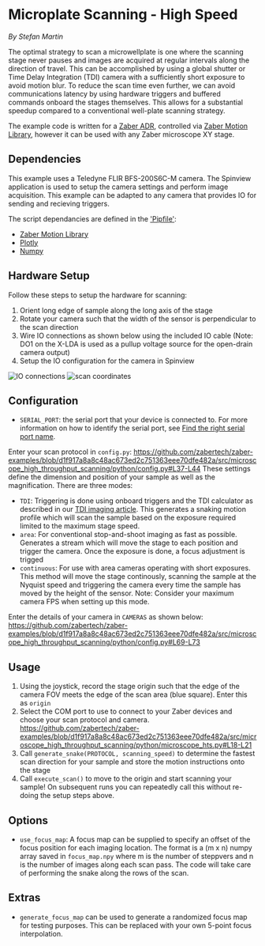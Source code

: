 # Microplate Scanning - High Speed

*By Stefan Martin*

The optimal strategy to scan a microwellplate is one where the scanning stage never pauses and images are acquired at regular intervals along the direction of travel. This can be accomplished by using a global shutter or Time Delay Integration (TDI) camera with a sufficiently short exposure to avoid motion blur.
To reduce the scan time even further, we can avoid communications latency by using hardware triggers and buffered commands onboard the stages themselves. This allows for a substantial speedup compared to a conventional well-plate scanning strategy.

The example code is written for a [Zaber ADR](https://www.zaber.com/products/scanning-microscope-stages/X-ADR-AE), controlled via [Zaber Motion Library](https://software.zaber.com/motion-library/docs), however it can be used with any Zaber microscope XY stage.

## Dependencies

This example uses a Teledyne FLIR BFS-200S6C-M camera. The Spinview application is used to setup the camera settings and perform image acquisition. This example can be adapted to any camera that provides IO for sending and recieving triggers.

The script dependancies are defined in the ['Pipfile'](./Pipfile):
- [Zaber Motion Library](https://software.zaber.com/motion-library/docs)
- [Plotly](https://plotly.com/python/)
- [Numpy](https://numpy.org/)

## Hardware Setup
Follow these steps to setup the hardware for scanning:
1. Orient long edge of sample along the long axis of the stage
2. Rotate your camera such that the width of the sensor is perpendicular to the scan direction
3. Wire IO connections as shown below using the included IO cable (Note: DO1 on the X-LDA is used as a pullup voltage source for the open-drain camera output)
4. Setup the IO configuration for the camera in Spinview

![IO connections](img/Connections.jpg)
![scan coordinates](img/scan_coordinate_system.jpg)

## Configuration
- `SERIAL_PORT`: the serial port that your device is connected to.
For more information on how to identify the serial port,
see [Find the right serial port name](https://software.zaber.com/motion-library/docs/guides/find_right_port).

Enter your scan protocol in `config.py`:
https://github.com/zabertech/zaber-examples/blob/d1f917a8a8c48ac673ed2c751363eee70dfe482a/src/microscope_high_throughput_scanning/python/config.py#L37-L44
These settings define the dimension and position of your sample as well as the magnification. There are three modes:
- `TDI`: Triggering is done using onboard triggers and the TDI calculator as described in our [TDI imaging article](https://www.zaber.com/articles/tdi-imaging). This generates a snaking motion profile which will scan the sample based on the exposure required limited to the maximum stage speed.
- `area`: For conventional stop-and-shoot imaging as fast as possible. Generates a stream which will move the stage to each position and trigger the camera. Once the exposure is done, a focus adjustment is trigged
- `continuous`: For use with area cameras operating with short exposures. This method will move the stage continously, scanning the sample at the Nyquist speed and triggering the camera every time the sample has moved by the height of the sensor. Note: Consider your maximum camera FPS when setting up this mode.

Enter the details of your camera in `CAMERAS` as shown below:
https://github.com/zabertech/zaber-examples/blob/d1f917a8a8c48ac673ed2c751363eee70dfe482a/src/microscope_high_throughput_scanning/python/config.py#L69-L73

## Usage
1. Using the joystick, record the stage origin such that the edge of the camera FOV meets the edge of the scan area (blue square). Enter this as `origin`
2. Select the COM port to use to connect to your Zaber devices and choose your scan protocol and camera.
https://github.com/zabertech/zaber-examples/blob/d1f917a8a8c48ac673ed2c751363eee70dfe482a/src/microscope_high_throughput_scanning/python/microscope_hts.py#L18-L21
3. Call `generate_snake(PROTOCOL, scanning_speed)` to determine the fastest scan direction for your sample and store the motion instructions onto the stage
4. Call `execute_scan()` to move to the origin and start scanning your sample! On subsequent runs you can repeatedly call this without re-doing the setup steps above.

## Options
- `use_focus_map`: A focus map can be supplied to specify an offset of the focus position for each imaging location. The format is a (m x n) numpy array saved in `focus_map.npy` where m is the number of steppvers and n is the number of images along each scan pass. The code will take care of performing the snake along the rows of the scan.

## Extras
- `generate_focus_map` can be used to generate a randomized focus map for testing purposes. This can be replaced with your own 5-point focus interpolation.
